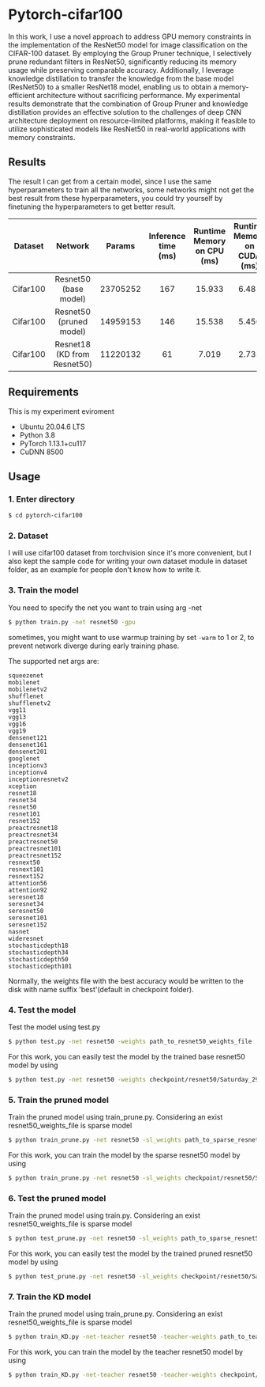 # Pytorch-cifar100

In this work, I use a novel approach to address GPU memory constraints in the implementation of the ResNet50 model for image classification on the CIFAR-100 dataset. By employing the Group Pruner technique, I selectively prune redundant filters in ResNet50, significantly reducing its memory usage while preserving comparable accuracy. Additionally, I leverage knowledge distillation to transfer the knowledge from the base model (ResNet50) to a smaller ResNet18 model, enabling us to obtain a memory-efficient architecture without sacrificing performance. My experimental results demonstrate that the combination of Group Pruner and knowledge distillation provides an effective solution to the challenges of deep CNN architecture deployment on resource-limited platforms, making it feasible to utilize sophisticated models like ResNet50 in real-world applications with memory constraints.

## Results
The result I can get from a certain model, since I use the same hyperparameters to train all the networks, some networks might not get the best result from these hyperparameters, you could try yourself by finetuning the hyperparameters to get
better result.

| Dataset | Network | Params | Inference time (ms) | Runtime Memory on CPU (ms) | Runtime Memory on CUDA (ms) | Top-1 Error |Top-5 Error|Checkpoint path|
|:-----:|:-----:|:----:|:----:|:----:|:----:|:----:|:----:|:----:|
|Cifar100|Resnet50 (base model)|23705252|167|15.933|6.481|21.24|5.33|[resnet50.pth](https://raw.githubusercontent.com/ngtuthanhan/pytorch-cifar100/master/checkpoint/resnet50/Saturday_29_July_2023_05h_48m_46s/resnet50-200-regular.pth)|
|Cifar100|Resnet50 (pruned model)|14959153|146|15.538|5.456|27.04|8.05|[resnet50.pth](https://raw.githubusercontent.com/ngtuthanhan/pytorch-cifar100/master/checkpoint/resnet50/Sunday_30_July_2023_11h_34m_52s/resnet50-200-regular.pth)|
|Cifar100|Resnet18 (KD from Resnet50)|11220132|61|7.019|2.735|23.95|7.01|[resnet18.pth](https://raw.githubusercontent.com/ngtuthanhan/pytorch-cifar100/master/checkpoint/resnet18/Sunday_30_July_2023_14h_29m_06s/resnet18-200-regular.pth)|


## Requirements

This is my experiment eviroment
- Ubuntu 20.04.6 LTS
- Python 3.8
- PyTorch 1.13.1+cu117
- CuDNN 8500

## Usage

### 1. Enter directory
```bash
$ cd pytorch-cifar100
```

### 2. Dataset
I will use cifar100 dataset from torchvision since it's more convenient, but I also kept the sample code for writing your own dataset module in dataset folder, as an example for people don't know how to write it.

### 3. Train the model
You need to specify the net you want to train using arg -net
```bash
$ python train.py -net resnet50 -gpu
```

sometimes, you might want to use warmup training by set ```-warm``` to 1 or 2, to prevent network
diverge during early training phase.

The supported net args are:
```
squeezenet
mobilenet
mobilenetv2
shufflenet
shufflenetv2
vgg11
vgg13
vgg16
vgg19
densenet121
densenet161
densenet201
googlenet
inceptionv3
inceptionv4
inceptionresnetv2
xception
resnet18
resnet34
resnet50
resnet101
resnet152
preactresnet18
preactresnet34
preactresnet50
preactresnet101
preactresnet152
resnext50
resnext101
resnext152
attention56
attention92
seresnet18
seresnet34
seresnet50
seresnet101
seresnet152
nasnet
wideresnet
stochasticdepth18
stochasticdepth34
stochasticdepth50
stochasticdepth101
```
Normally, the weights file with the best accuracy would be written to the disk with name suffix 'best'(default in checkpoint folder).


### 4. Test the model
Test the model using test.py
```bash
$ python test.py -net resnet50 -weights path_to_resnet50_weights_file 
```
For this work, you can easily test the model by the trained base resnet50 model by using
```bash
$ python test.py -net resnet50 -weights checkpoint/resnet50/Saturday_29_July_2023_05h_48m_46s/resnet50-200-regular.pth
```


### 5. Train the pruned model
Train the pruned model using train_prune.py. Considering an exist resnet50_weights_file is sparse model
```bash
$ python train_prune.py -net resnet50 -sl_weights path_to_sparse_resnet50_weights_file
```
For this work, you can train the model by the sparse resnet50 model by using
```bash
$ python train_prune.py -net resnet50 -sl_weights checkpoint/resnet50/Saturday_29_July_2023_05h_48m_46s/resnet50-200-regular.pth
```


### 6. Test the pruned model
Train the pruned model using train.py. Considering an exist resnet50_weights_file is sparse model
```bash
$ python test_prune.py -net resnet50 -sl_weights path_to_sparse_resnet50_weights_file -weights path_to_optimized_resnet50_weights_file
```
For this work, you can easily test the model by the trained pruned resnet50 model by using
```bash
$ python test_prune.py -net resnet50 -sl_weights checkpoint/resnet50/Saturday_29_July_2023_05h_48m_46s/resnet50-200-regular.pth -weights checkpoint/resnet50/Sunday_30_July_2023_11h_34m_52s/resnet50-200-regular.pth
```
### 7. Train the KD model
Train the pruned model using train_prune.py. Considering an exist resnet50_weights_file is sparse model
```bash
$ python train_KD.py -net-teacher resnet50 -teacher-weights path_to_teacher_resnet50_weights_file -net-student resnet18
```
For this work, you can train the model by the teacher resnet50 model by using
```bash
$ python train_KD.py -net-teacher resnet50 -teacher-weights checkpoint/resnet50/Saturday_29_July_2023_05h_48m_46s/resnet50-200-regular.pth -net-student resnet18
```

